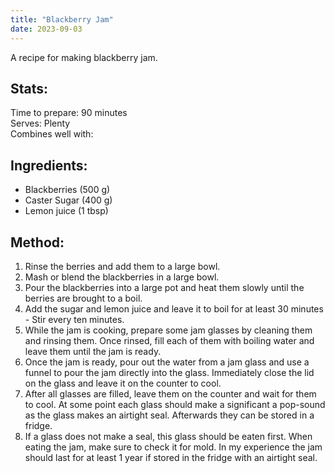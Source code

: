 ```yaml
---
title: "Blackberry Jam"
date: 2023-09-03
---
```

A recipe for making blackberry jam.

## Stats:
Time to prepare: 90 minutes  
Serves: Plenty  
Combines well with:

## Ingredients:
- Blackberries (500 g)
- Caster Sugar (400 g)
- Lemon juice (1 tbsp)


## Method:
1. Rinse the berries and add them to a large bowl.
2. Mash or blend the blackberries in a large bowl.
3. Pour the blackberries into a large pot and heat them slowly until the berries are brought to a boil.
4. Add the sugar and lemon juice and leave it to boil for at least 30 minutes - Stir every ten minutes.
5. While the jam is cooking, prepare some jam glasses by cleaning them and rinsing them. Once rinsed, fill each of them with boiling water and leave them until the jam is ready.
6. Once the jam is ready, pour out the water from a jam glass and use a funnel to pour the jam directly into the glass. Immediately close the lid on the glass and leave it on the counter to cool.
7. After all glasses are filled, leave them on the counter and wait for them to cool. At some point each glass should make a significant a pop-sound as the glass makes an airtight seal. Afterwards they can be stored in a fridge.
8. If a glass does not make a seal, this glass should be eaten first. When eating the jam, make sure to check it for mold. In my experience the jam should last for at least 1 year if stored in the fridge with an airtight seal.
